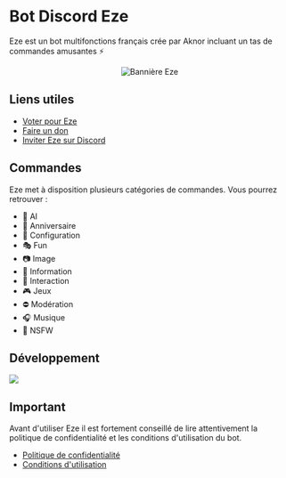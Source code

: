 # Bot Discord Eze

Eze est un bot multifonctions français crée par Aknor incluant un tas de commandes amusantes ⚡️

<p align="center">
  <img src="https://media.discordapp.net/attachments/488126372976525343/1240251711650529280/eze.png?ex=668bc16a&is=668a6fea&hm=5774fd8e85a697b3e96631240762894cf082a984b6ed26e4dc806e4967ae4fe8&=&format=webp&quality=lossless&width=1360&height=480" alt="Bannière Eze">
</p>

## Liens utiles

* [Voter pour Eze](https://top.gg/bot/1090997197371351102)
* [Faire un don](https://ko-fi.com/aknor)
* [Inviter Eze sur Discord](https://discord.com/oauth2/authorize?client_id=1090997197371351102)

## Commandes

Eze met à disposition plusieurs catégories de commandes. Vous pourrez retrouver :

* 🤖 AI
* 🎂 Anniversaire
* 🔧 Configuration
* 🎭 Fun
* 📷 Image
* 🔎 Information
* 🤼 Interaction
* 🎮 Jeux
* ⛔ Modération
* 🎧 Musique
* 🔞 NSFW

## Développement

<img src="{https://img.shields.io/badge/JavaScript-F7DF1E?style=for-the-badge&logo=javascript&logoColor=black}" />

## Important

Avant d'utiliser Eze il est fortement conseillé de lire attentivement la politique de confidentialité et les conditions d'utilisation du bot.

* [Politique de confidentialité]()
* [Conditions d'utilisation]()
